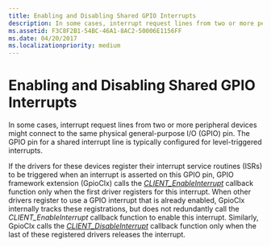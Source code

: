 ```yaml
---
title: Enabling and Disabling Shared GPIO Interrupts
description: In some cases, interrupt request lines from two or more peripheral devices might connect to the same physical general-purpose I/O (GPIO) pin. The GPIO pin for a shared interrupt line is typically configured for level-triggered interrupts.
ms.assetid: F3C8F2B1-54BC-46A1-8AC2-50006E1156FF
ms.date: 04/20/2017
ms.localizationpriority: medium
---
```


# Enabling and Disabling Shared GPIO Interrupts


In some cases, interrupt request lines from two or more peripheral devices might connect to the same physical general-purpose I/O (GPIO) pin. The GPIO pin for a shared interrupt line is typically configured for level-triggered interrupts.

If the drivers for these devices register their interrupt service routines (ISRs) to be triggered when an interrupt is asserted on this GPIO pin, GPIO framework extension (GpioClx) calls the [*CLIENT\_EnableInterrupt*](https://docs.microsoft.com/windows-hardware/drivers/ddi/gpioclx/nc-gpioclx-gpio_client_enable_interrupt) callback function only when the first driver registers for this interrupt. When other drivers register to use a GPIO interrupt that is already enabled, GpioClx internally tracks these registrations, but does not redundantly call the *CLIENT\_EnableInterrupt* callback function to enable this interrupt. Similarly, GpioClx calls the [*CLIENT\_DisableInterrupt*](https://docs.microsoft.com/windows-hardware/drivers/ddi/gpioclx/nc-gpioclx-gpio_client_disable_interrupt) callback function only when the last of these registered drivers releases the interrupt.

 

 




